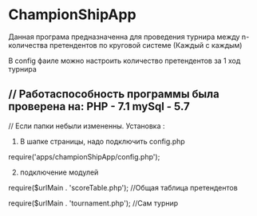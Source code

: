 # ChampionShipApp

Данная програма предназначенна для проведения турнира между n-количества претендентов по круговой системе (Каждый с каждым)

В config фаиле можно настроить количество претендентов за 1 ход турнира



// Работаспособность программы была проверена на:
PHP - 7.1
mySql - 5.7
-----------------------------------------------------------------------------------


// Если папки небыли измененны.
Установка : 

1. В шапке страницы, надо подключить config.php

require('apps/championShipApp/config.php');


2. подключение модулей 


require($urlMain . 'scoreTable.php');  //Общая таблица претендентов 

require($urlMain . 'tournament.php');  //Сам турнир


